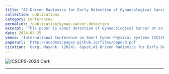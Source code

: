 ```yaml
---
title: "AI-Driven Radiomics for Early Detection of Gynaecological Cancers: A Multimodal Approach"
collection: publications
category: conferences
permalink: /publication/gynae-cancer-detection
excerpt: 'This paper is about detection of Gynaecological Cancer at an early stage'
date: 2024-08-25
venue: 'International Conference on Smart Cyber-Physical Systems (ICSCPS-2024)'
paperurl: 'http://academicpages.github.io/files/paper3.pdf'
citation: 'Garg, Mayank. (2024). &quot;AI-Driven Radiomics for Early Detection of Gynaecological Cancers: A Multimodal Approach.&quot; <i>International Conference on Smart Cyber-Physical Systems</i>.'
---
```

![ICSCPS-2024 Certi](https://github.com/user-attachments/assets/33e44401-b70e-46e8-9787-28a9f8a8d381)

---
